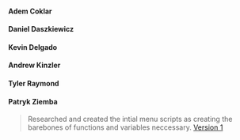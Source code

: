 #### Adem Coklar
>

#### Daniel Daszkiewicz
>

#### Kevin Delgado
>

#### Andrew Kinzler
>


#### Tyler Raymond
>

#### Patryk Ziemba
>Researched and created the intial menu scripts as creating the barebones of functions and variables neccessary. [Version 1](https://github.com/dd482IT/IT490/blob/MS2--Deployment/Promotion-SYS/Scripts/menu.sh)
